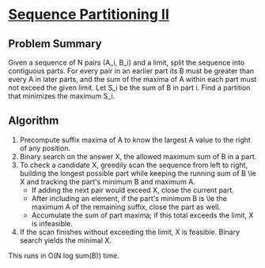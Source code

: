 # [Sequence Partitioning II](https://www.spoj.com/problems/SEQPAR2/)

## Problem Summary
Given a sequence of N pairs (A_i, B_i) and a limit, split the sequence into contiguous parts.
For every pair in an earlier part its B must be greater than every A in later parts, and the sum of the maxima of A within each part must not exceed the given limit. Let S_i be the sum of B in part i. Find a partition that minimizes the maximum S_i.

## Algorithm
1. Precompute suffix maxima of A to know the largest A value to the right of any position.
2. Binary search on the answer X, the allowed maximum sum of B in a part.
3. To check a candidate X, greedily scan the sequence from left to right, building the longest possible part while
   keeping the running sum of B \le X and tracking the part's minimum B and maximum A.
   - If adding the next pair would exceed X, close the current part.
   - After including an element, if the part's minimum B is \le the maximum A of the remaining suffix, close the part as well.
   - Accumulate the sum of part maxima; if this total exceeds the limit, X is infeasible.
4. If the scan finishes without exceeding the limit, X is feasible. Binary search yields the minimal X.

This runs in O(N log sum(B)) time.
